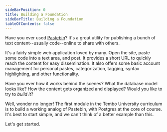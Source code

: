 ```yaml
---
sideBarPosition: 0
title: Building a Foundation
sideBarTitle: Building a Foundation
tableOfContents: false
---
```


Have you ever used [Pastebin](https://pastebin.com/)? It's a great utility for publishing a bunch of text content--usually code--online to share with others.

It's a fairly simple web application loved by many. Open the site, paste some code into a text area, and post. It provides a short URL to quickly reach the content for easy dissemination. It also offers some basic account management for personal pastes, categorization, tagging, syntax highlighting, and other functionality.

Have you ever how it works behind the scenes? What the database model looks like? How the content gets organized and displayed? Would you like to try to _build it_?

Well, wonder no longer! The first module in the Tembo University curriculum is to build a working analog of Pastebin, with Postgres at the core of course. It's best to start simple, and we can't think of a better example than this.

Let's get started.

